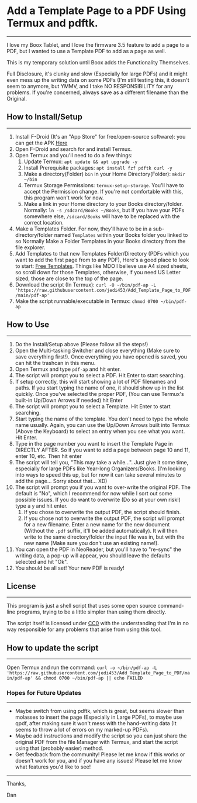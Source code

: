 # Add a Template Page to a PDF Using Termux and pdftk.
---------------
I love my Boox Tablet, and I love the firmware 3.5 feature to add a page to a PDF, but I wanted to use a Template PDF to add as a page as well.

This is my temporary solution until Boox adds the Functionality Themselves.  

Full Disclosure, it's clunky and slow (Especially for large PDFs) and it might even mess up the writing data on some PDFs (I'm still testing this, it doesn't seem to anymore, but YMMV, and I take NO RESPONSIBILITY for any problems.  If you're concerned, always save as a different filename than the Original.

## How to Install/Setup
--------------
1. Install F-Droid (It's an "App Store" for free/open-source software): you can get the APK [Here](https://f-droid.org/F-Droid.apk)
2. Open F-Droid and search for and install Termux.
3. Open Termux and you'll need to do a few things:
    1. Update Termux: `apt update && apt upgrade -y`
    2. Install Prerequisite packages: `apt install fzf pdftk curl -y`
    3. Make a directory(Folder) `bin` in your Home Directory(Folder): `mkdir ~/bin`
    4. Termux Storage Permissions: `termux-setup-storage`.  You'll have to accept the Permission change.  If you're not comfortable with this, this program won't work for now.
    5. Make a link in your Home directory to your Books directory/folder.  Normally: `ln -s /sdcard/Books ~/Books`, but if you have your PDFs somewhere else, `/sdcard/Books` will have to be replaced with the correct location.
4. Make a Templates Folder. For now, they'll have to be in a sub-directory/folder named `Templates` within your Books folder you linked to so Normally Make a Folder Templates in your Books directory from the file explorer.
5. Add Templates to that new Templates Folder/Directory (PDFs which you want to add the first page from to any PDF), Here's a good place to look to start: [Free Templates](https://www.inksandpens.com/post/ruled-paper-templates/). Things like MDO I believe use A4 sized sheets, so scroll down for those Templates, otherwise, if you need US Letter sized, those are close to the top of the page.
6. Download the script (In Termux): `curl -O ~/bin/pdf-ap -L 'https://raw.githubusercontent.com/jedi453/Add_Template_Page_to_PDF/main/pdf-ap'`
7. Make the script runnable/executable in Termux: `chmod 0700 ~/bin/pdf-ap`

## How to Use
------------
1. Do the Install/Setup above (Please follow all the steps!)
2. Open the Multi-tasking Switcher and close everything (Make sure to save everything first!).  Once everything you have opened is saved, you can hit the trashcan in this menu.
3. Open Termux and type `pdf-ap` and hit enter.  
4. The script will prompt you to select a PDF.  Hit Enter to start searching.
5. If setup correctly, this will start showing a lot of PDF filenames and paths.  If you start typing the name of one, it should show up in the list quickly. Once you've selected the proper PDF, (You can use Termux's built-in Up/Down Arrows if needed) hit Enter
6. The script will prompt you to select a Template.  Hit Enter to start searching.
7. Start typing the name of the template. You don't need to type the whole name usually. Again, you can use the Up/Down Arrows built into Termux (Above the Keyboard) to select an entry when you see what you want.  Hit Enter.
8. Type in the page number you want to insert the Template Page in DIRECTLY AFTER.  So if you want to add a page between page 10 and 11, enter 10, etc. Then hit enter
9. The script will tell you, "This may take a while...".  Just give it some time, especially for large PDFs like Year-long Organizers/Books. (I'm looking into ways to speed this up, but for now it can take several minutes to add the page... Sorry about that... XD)
10. The script will prompt you if you want to over-write the original PDF. The default is "No", which I recommend for now while I sort out some possible issues. If you do want to overwrite (Do so at your own risk!) type a `y` and hit enter.
    1. If you chose to overwrite the output PDF, the script should finish.
    2. If you chose not to overwrite the output PDF, the script will prompt for a new filename.  Enter a new name for the new document (Without the `.pdf` suffix, it'll be added automatically).  It will then write to the same directory/folder the input file was in, but with the new name (Make sure you don't use an existing name!).
11. You can open the PDF in NeoReader, but you'll have to "re-sync" the writing data, a pop-up will appear, you should leave the defaults selected and hit "Ok".
12. You should be all set! Your new PDF is ready!

## License
----------
This program is just a shell script that uses some open source command-line programs, trying to be a little simpler than using them directly.

The script itself is licensed under [CC0](https://creativecommons.org/public-domain/cc0/) with the understanding that I'm in no way responsible for any problems that arise from using this tool.

## How to update the script
---------
Open Termux and run the command: `curl -o ~/bin/pdf-ap -L 'https://raw.githubusercontent.com/jedi453/Add_Template_Page_to_PDF/main/pdf-ap' && chmod 0700 ~/bin/pdf-ap || echo FAILED`

### Hopes for Future Updates
---------------
- Maybe switch from using pdftk, which is great, but seems slower than molasses to insert the page (Especially in Large PDFs), to maybe use qpdf, after making sure it won't mess with the hand-writing data (It seems to throw a lot of errors on my marked-up PDFs).
- Maybe add instructions and modify the script so you can just share the original PDF from the file Manager with Termux, and start the script using that (probably easier) method.
- Get feedback from the community!  Please let me know if this works or doesn't work for you, and if you have any issues!  Please let me know what features you'd like to see!

----------------
Thanks,

Dan

